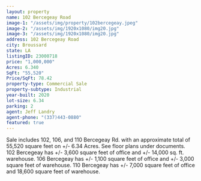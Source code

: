 ```yaml
---
layout: property
name: 102 Bercegeay Road
image-1: "/assets/img/property/102bercegeay.jpeg"
image-2: "/assets/img/1920x1080/img20.jpg"
image-3: "/assets/img/1920x1080/img20.jpg"
address: 102 Bercegeay Road
city: Broussard
state: LA
listingID: 23000718
price: "1,000,000"
Acres: 6.340
SqFt: "55,520"
Price/SqFt: 78.42
property-type: Commercial Sale
property-subtype: Industrial
year-built: 2020
lot-size: 6.34
parking: 2
agent: Jeff Landry
agent-phone: "(337)443-0880"
featured: true
---
```

Sale includes 102, 106, and 110 Bercegeay Rd. with an approximate total of 55,520 square feet on +/- 6.34 Acres. See floor plans under documents. 102 Bercegeay has +/- 3,600 square feet of office and +/- 14,000 sq. ft. warehouse. 106 Bercegeay has +/- 1,100 square feet of office and +/- 3,000 square feet of warehouse. 110 Bercegeay has +/- 7,000 square feet of office and 18,600 square feet of warehouse.
